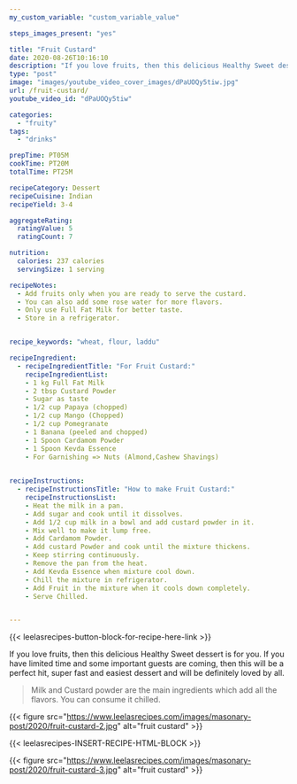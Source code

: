 ```yaml
---
my_custom_variable: "custom_variable_value"

steps_images_present: "yes"

title: "Fruit Custard"
date: 2020-08-26T10:16:10
description: "If you love fruits, then this delicious Healthy Sweet dessert is for you."
type: "post"
image: "images/youtube_video_cover_images/dPaUOQy5tiw.jpg"
url: /fruit-custard/
youtube_video_id: "dPaUOQy5tiw"

categories: 
  - "fruity"
tags:
  - "drinks"

prepTime: PT05M
cookTime: PT20M
totalTime: PT25M

recipeCategory: Dessert
recipeCuisine: Indian
recipeYield: 3-4

aggregateRating:
  ratingValue: 5
  ratingCount: 7

nutrition:
  calories: 237 calories
  servingSize: 1 serving

recipeNotes: 
  - Add fruits only when you are ready to serve the custard.
  - You can also add some rose water for more flavors.
  - Only use Full Fat Milk for better taste.
  - Store in a refrigerator.


recipe_keywords: "wheat, flour, laddu"

recipeIngredient:
  - recipeIngredientTitle: "For Fruit Custard:"
    recipeIngredientList: 
    - 1 kg Full Fat Milk
    - 2 tbsp Custard Powder
    - Sugar as taste
    - 1/2 cup Papaya (chopped)
    - 1/2 cup Mango (Chopped)
    - 1/2 cup Pomegranate
    - 1 Banana (peeled and chopped)
    - 1 Spoon Cardamom Powder
    - 1 Spoon Kevda Essence
    - For Garnishing => Nuts (Almond,Cashew Shavings)
    

recipeInstructions:
  - recipeInstructionsTitle: "How to make Fruit Custard:"
    recipeInstructionsList:
    - Heat the milk in a pan.
    - Add sugar and cook until it dissolves.
    - Add 1/2 cup milk in a bowl and add custard powder in it.
    - Mix well to make it lump free.
    - Add Cardamom Powder.
    - Add custard Powder and cook until the mixture thickens.
    - Keep stirring continuously.
    - Remove the pan from the heat.
    - Add Kevda Essence when mixture cool down.
    - Chill the mixture in refrigerator.
    - Add Fruit in the mixture when it cools down completely.
    - Serve Chilled.


---
```


{{< leelasrecipes-button-block-for-recipe-here-link >}}


If you love fruits, then this delicious Healthy Sweet dessert is for you. If you have limited time and some important guests are coming, then this will be a perfect hit, super fast and easiest dessert and will be definitely loved by all. 

> Milk and Custard powder are the main ingredients which add all the flavors. You can consume it chilled.

{{< figure src="https://www.leelasrecipes.com/images/masonary-post/2020/fruit-custard-2.jpg" alt="fruit custard" >}}


{{< leelasrecipes-INSERT-RECIPE-HTML-BLOCK >}}

{{< figure src="https://www.leelasrecipes.com/images/masonary-post/2020/fruit-custard-3.jpg" alt="fruit custard" >}}

